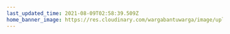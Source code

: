 ```yaml
---
last_updated_time: 2021-08-09T02:58:39.509Z
home_banner_image: https://res.cloudinary.com/wargabantuwarga/image/upload/v1627049958/hero_banner_desktop_zat71c.png
---
```

